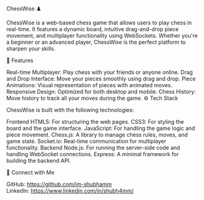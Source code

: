 ChessWise ♟️

ChessWise is a web-based chess game that allows users to play chess in real-time. It features a dynamic board, intuitive drag-and-drop piece movement, and multiplayer functionality using WebSockets. Whether you're a beginner or an advanced player, ChessWise is the perfect platform to sharpen your skills.

🚀 Features

Real-time Multiplayer: Play chess with your friends or anyone online.
Drag and Drop Interface: Move your pieces smoothly using drag and drop.
Piece Animations: Visual representation of pieces with animated moves.
Responsive Design: Optimized for both desktop and mobile.
Chess History: Move history to track all your moves during the game.
⚙️ Tech Stack

ChessWise is built with the following technologies:

Frontend
HTML5: For structuring the web pages.
CSS3: For styling the board and the game interface.
JavaScript: For handling the game logic and piece movement.
Chess.js: A library to manage chess rules, moves, and game state.
Socket.io: Real-time communication for multiplayer functionality.
Backend
Node.js: For running the server-side code and handling WebSocket connections.
Express: A minimal framework for building the backend API.


💬 Connect with Me


GitHub: https://github.com/im-shubhamm        
LinkedIn: https://www.linkedin.com/in/shubh4mm/
